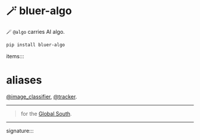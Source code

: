 # 🪄 bluer-algo

🪄 `@algo` carries AI algo.  

```bash
pip install bluer-algo
```

items:::

# aliases

[@image_classifier](./bluer_algo/docs/aliases/image_classifier.md), 
[@tracker](./bluer_algo/docs/aliases/tracker.md).

---

> for the [Global South](https://github.com/kamangir/bluer-south).

---

signature:::